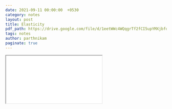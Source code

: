 ```yaml
---
date: 2021-09-11 00:00:00  +0530
category: notes
layout: post
title: Elasticity
pdf_path: https://drive.google.com/file/d/1eetWWc4WQqgrTf2fCI5upYMXjbfdNdbz/preview?usp=sharing
tags: notes
author: parthnikam
paginate: true
---
```


<iframe class="embed-pdf" src="{{ page.pdf_path }}#toolbar=0" seamless="seamless" scrolling="no" style="overflow:hidden"></iframe>
